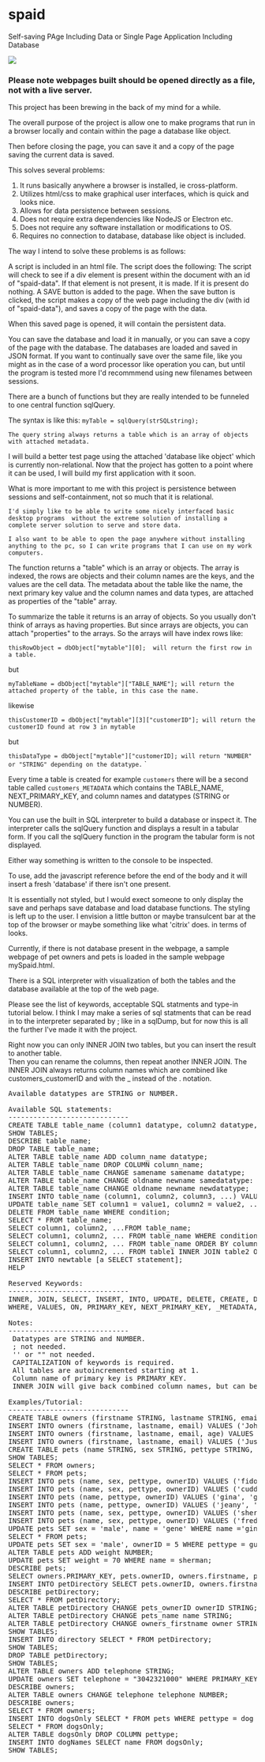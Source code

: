 # spaid
Self-saving PAge Including Data
or
Single Page Application Including Database

<img src="screenshot.png">

### Please note webpages built should be opened directly as a file, not with a live server.

This project has been brewing in the back of my mind for a while.

The overall purpose of the project is allow one to make programs that
run in a browser locally and contain within the page a database like object.

Then before closing the page, you can save it and a copy of the page
saving the current data is saved.

This solves several problems:
1) It runs basically anywhere a browser is installed, ie cross-platform.
2) Utilizes html/css to make graphical user interfaces, which is quick and looks nice.
3) Allows for data persistence between sessions.
4) Does not require extra dependencies like NodeJS or Electron etc.
5) Does not require any software installation or modifications to OS.
6) Requires no connection to database, database like object is included.

The way I intend to solve these problems is as follows:

A script is included in an html file.
The script does the following:
The script will check to see if a div element is present within
  the document with an id of "spaid-data".
  If that element is not present, it is made.  If it is present do nothing.
A SAVE button is added to the page.
When the save button is clicked, the script makes a copy of the web page including
  the div (with id of "spaid-data"), and saves a copy of the page with the data.
  
When this saved page is opened, it will contain the persistent data.

You can save the database and load it in manually, or you can save a copy of the page with the database.
The databases are loaded and saved in JSON format.  If you want to continually save over the same
file, like you might as in the case of a word processor like operation you can, but until the program
is tested more I'd recommmend using new filenames between sessions.

There are a bunch of functions but they are really intended to be funneled to one central
function sqlQuery.

The syntax is like this:
`myTable = sqlQuery(strSQLstring);`

`The query string always returns a table which is an array of objects with attached metadata.`

I will build a better test page using the attached 'database like object' which is currently non-relational.
Now that the project has gotten to a point where it can be used, I will build my first application
with it soon.

What is more important to me with this project is persistence between sessions and self-containment, not
so much that it is relational.

`I'd simply like to be able to write some nicely interfaced basic desktop programs 
without the extreme solution of installing a complete server solution to serve and store data.`

`I also want to be able to open the page anywhere without installing 
anything to the pc, so I can write programs that I can use on my work computers.`

The function returns a "table" which is an array or objects.  The array is indexed, the 
rows are objects and their column names are the keys, and the values are the cell data.
The metadata about the table like the name, the next primary key value and the column names
and data types, are attached as properties of the "table" array.

To summarize the table it returns is an array of objects.  So you usually don't think of arrays 
as having properties.  But since arrays are objects, you can attach "properties" to the arrays.
So the arrays will have index rows like:

`thisRowObject = dbObject["mytable"][0];  will return the first row in a table.`

but

`myTableName = dbObject["mytable"]["TABLE_NAME"]; will return the attached property of the table, in this case the name.`

likewise

`thisCustomerID = dbObject["mytable"][3]["customerID"]; will return the customerID found at row 3 in mytable`

but

`thisDataType = dbObject["mytable"]["customerID]; will return "NUMBER" or "STRING" depending on the datatype.`
`

Every time a table is created for example `customers` there will be a second table called `customers_METADATA` which
contains the TABLE_NAME, NEXT_PRIMARY_KEY, and column names and datatypes (STRING or NUMBER).

You can use the built in SQL interpreter to build a database or inspect it.  The interpreter calls the sqlQuery function
and displays a result in a tabular form.  If you call the sqlQuery function in the program the tabular form is not displayed.

Either way something is written to the console to be inspected.

To use, add the javascript reference before the end of the body and it will insert a fresh
'database' if there isn't one present.

It is essentially not styled, but I would exect someone to only display the save and perhaps
save database and load database functions.  The styling is left up to the user.  I envision a little button or maybe 
transulcent bar at the top of the browser or maybe something like what 'citrix' does. in terms of looks.

Currently, if there is not database present in the webpage, a sample webpage of pet owners and
pets is loaded in the sample webpage mySpaid.html.

There is a SQL interpreter with visualization of both the tables and the database available
at the top of the web page.

Please see the list of keywords, acceptable SQL statments and type-in tutorial below.  I think I may make a series of sql statments
that can be read in to the interpreter separated by ; like in a sqlDump, but for now this is all the further I've made it with the project.

Right now you can only INNER JOIN two tables, but you can insert the result to another table.  
Then you can rename the columns, then repeat another INNER JOIN.  The INNER JOIN always returns column names which are combined
like customers_customerID and with the _ instead of the . notation. 

<pre>
Available datatypes are STRING or NUMBER.

Available SQL statements:
-----------------------------
CREATE TABLE table_name (column1 datatype, column2 datatype, column3 datatype...);
SHOW TABLES;
DESCRIBE table_name;
DROP TABLE table_name;
ALTER TABLE table_name ADD column_name datatype;
ALTER TABLE table_name DROP COLUMN column_name;
ALTER TABLE table_name CHANGE samename samename datatype;
ALTER TABLE table_name CHANGE oldname newname samedatatype:
ALTER TABLE table_name CHANGE oldname newname newdatatype;
INSERT INTO table_name (column1, column2, column3, ...) VALUES (value1, value2, value3, ...);
UPDATE table_name SET column1 = value1, column2 = value2, ... WHERE condition;
DELETE FROM table_name WHERE condition;
SELECT * FROM table_name;
SELECT column1, column2, ...FROM table_name;
SELECT column1, column2, ... FROM table_name WHERE condition;
SELECT column1, column2, ... FROM table_name ORDER BY column1, column2, ... ASC|DESC;
SELECT column1, column2, ... FROM table1 INNER JOIN table2 ON table1.column_name = table2.column_name;
INSERT INTO newtable [a SELECT statement];
HELP

Reserved Keywords:
-----------------------------
INNER, JOIN, SELECT, INSERT, INTO, UPDATE, DELETE, CREATE, DROP, TABLE, SHOW, TABLES, DESCRIBE, HELP, SET,
WHERE, VALUES, ON, PRIMARY_KEY, NEXT_PRIMARY_KEY, _METADATA, STRING, NUMBER, =, !=, <>, >=, <=, >, <, *

Notes:
-----------------------------
 Datatypes are STRING and NUMBER.
 ; not needed.
 '' or "" not needed.
 CAPITALIZATION of keywords is required.
 All tables are autoincremented starting at 1.
 Column name of primary key is PRIMARY_KEY.
 INNER JOIN will give back combined column names, but can be renamed

Examples/Tutorial:
-----------------------------
CREATE TABLE owners (firstname STRING, lastname STRING, email STRING, age NUMBER);
INSERT INTO owners (firstname, lastname, email) VALUES ('John', 'Jones', 'john@gmail.com');
INSERT INTO owners (firstname, lastname, email, age) VALUES ('David', 'Davis', 'ddavis@gmail.com',73);
INSERT INTO owners (firstname, lastname, email) VALUES ('Justin', 'Thyme', 'justint@gmail.com');
CREATE TABLE pets (name STRING, sex STRING, pettype STRING, ownerID NUMBER);
SHOW TABLES;
SELECT * FROM owners;
SELECT * FROM pets;
INSERT INTO pets (name, sex, pettype, ownerID) VALUES ('fido', 'female', 'dog', 3);
INSERT INTO pets (name, sex, pettype, ownerID) VALUES ('cuddles', 'female', 'cat', 3);
INSERT INTO pets (name, pettype, ownerID) VALUES ('gina', 'guinea pig', 3);
INSERT INTO pets (name, pettype, ownerID) VALUES ('jeany', 'guinea pig', 3);
INSERT INTO pets (name, sex, pettype, ownerID) VALUES ('sherman', 'male, 'dog', 2);
INSERT INTO pets (name, sex, pettype, ownerID) VALUES ('freddie', 'male', 'dog', 1);
UPDATE pets SET sex = 'male', name = 'gene' WHERE name ='gina';
SELECT * FROM pets;
UPDATE pets SET sex = 'male', ownerID = 5 WHERE pettype = guinea pig;
ALTER TABLE pets ADD weight NUMBER;
UPDATE pets SET weight = 70 WHERE name = sherman;
DESCRIBE pets;
SELECT owners.PRIMARY_KEY, pets.ownerID, owners.firstname, pets.name FROM owners INNER JOIN pets ON owners.PRIMARY_KEY = pets.ownerID;
INSERT INTO petDirectory SELECT pets.ownerID, owners.firstname, pets.name FROM owners INNER JOIN pets ON owners.PRIMARY_KEY = pets.ownerID;
DESCRIBE petDirectory;
SELECT * FROM petDirectory;
ALTER TABLE petDirectory CHANGE pets_ownerID ownerID STRING;
ALTER TABLE petDirectory CHANGE pets_name name STRING;
ALTER TABLE petDirectory CHANGE owners_firstname owner STRING;
SHOW TABLES;
INSERT INTO directory SELECT * FROM petDirectory;
SHOW TABLES;
DROP TABLE petDirectory;
SHOW TABLES;
ALTER TABLE owners ADD telephone STRING;
UPDATE owners SET telephone = "3042321000" WHERE PRIMARY_KEY = 2;
DESCRIBE owners;
ALTER TABLE owners CHANGE telephone telephone NUMBER;
DESCRIBE owners;
SELECT * FROM owners;
INSERT INTO dogsOnly SELECT * FROM pets WHERE pettype = dog ORDER BY ownerID DESC;
SELECT * FROM dogsOnly;
ALTER TABLE dogsOnly DROP COLUMN pettype;
INSERT INTO dogNames SELECT name FROM dogsOnly;
SHOW TABLES;
</pre>
